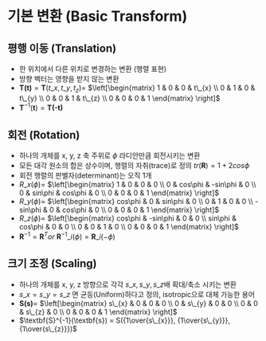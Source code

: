 # 기본 변환 (Basic Transform)

## 평행 이동 (Translation)
- 한 위치에서 다른 위치로 변경하는 변환 (행렬 표현)
- 방향 벡터는 영향을 받지 않는 변환
- $\textbf{T(t)} = \textbf{T}(t\_{x}, t\_{y}, t_{z}) =$
$\left[\begin{matrix}
  1 & 0 & 0 & t\_{x} \\
  0 & 1 & 0 & t\_{y} \\
  0 & 0 & 1 & t\_{z} \\
  0 & 0 & 0 & 1 
 \end{matrix}
 \right]$
- $\textbf{T}^{-1}(\textbf{t}) = \textbf{T(-t)}$

## 회전 (Rotation)
- 하나의 개체를 x, y, z 축 주위로 $\phi$ 라디안만큼 회전시키는 변환
- 모든 대각 원소의 합은 상수이며, 행렬의 자취(trace)로 정의 $tr(\textbf{R}) =1 + 2cos\phi$ 
- 회전 행렬의 판별자(determinant)는 오직 1개
- $R\_{x}(\phi) =$
$\left[\begin{matrix}
  1 & 0 & 0 & 0 \\
  0 & cos\phi & -sin\phi & 0 \\
  0 & sin\phi & cos\phi & 0 \\
  0 & 0 & 0 & 1 
 \end{matrix}
 \right]$  
- $R\_{y}(\phi) =$
$\left[\begin{matrix}
  cos\phi & 0 & sin\phi & 0 \\
  0 & 1 & 0 & 0 \\
  -sin\phi & 0 & cos\phi & 0 \\
  0 & 0 & 0 & 1 
 \end{matrix}
 \right]$
- $R\_{z}(\phi) =$
$\left[\begin{matrix}
  cos\phi & -sin\phi & 0 & 0 \\
  sin\phi & cos\phi & 0 & 0 \\
  0 & 0 & 1 & 0 \\
  0 & 0 & 0 & 1 
 \end{matrix}
 \right]$
- $\textbf{R}^{-1} = \textbf{R}^{T} or\ \textbf{R}^{-1}\_{i}(\phi) = \textbf{R}\_{i}{(-\phi)}$

## 크기 조정 (Scaling)
- 하나의 개체를 x, y, z 방향으로 각각 $s\_{x}, s\_{y}, s\_{z}$배 확대/축소 시키는 변환
- $s\_{x} = s\_{y} = s\_{z}$ 면 균등(Uniform)하다고 정의, isotropic으로 대체 가능한 용어
- $\textbf{S(s)} =$
$\left[\begin{matrix}
  s\_{x} & 0 & 0 & 0 \\
  0 & s\_{y} & 0 & 0 \\
  0 & 0 & s\_{z} & 0 \\
  0 & 0 & 0 & 1 
 \end{matrix}
 \right]$
- $\textbf{S}^{-1}(\textbf{s}) = S({1\over{s\_{x}}}, {1\over{s\_{y}}}, {1\over{s\_{z}}})$